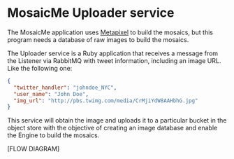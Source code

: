 # MosaicMe Uploader service

The MosaicMe application uses [Metapixel](https://www.complang.tuwien.ac.at/schani/metapixel/) to build the mosaics, but this program needs a database of raw images to build the mosaics.

The Uploader service is a Ruby application that receives a message from the Listener via RabbitMQ with tweet information, including an image URL. Like the following one:

```json
{
  "twitter_handler": "johndoe_NYC",
  "user_name": "John Doe",
  "img_url": "http://pbs.twimg.com/media/CrMjiYdW8AAHbhG.jpg"
}
```

This service will obtain the image and uploads it to a particular bucket in the object store with the objective of creating an image database and enable the Engine to build the mosaics.

[FLOW DIAGRAM]
